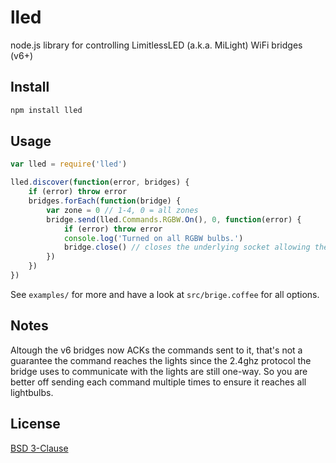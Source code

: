 
lled
====

node.js library for controlling LimitlessLED (a.k.a. MiLight) WiFi bridges (v6+)


Install
-------

```bash
npm install lled
```


Usage
-----

```javascript
var lled = require('lled')

lled.discover(function(error, bridges) {
    if (error) throw error
    bridges.forEach(function(bridge) {
        var zone = 0 // 1-4, 0 = all zones
        bridge.send(lled.Commands.RGBW.On(), 0, function(error) {
            if (error) throw error
            console.log('Turned on all RGBW bulbs.')
            bridge.close() // closes the underlying socket allowing the process to exit
        })
    })
})
```

See `examples/` for more and have a look at `src/brige.coffee` for all options.


Notes
-----

Altough the v6 bridges now ACKs the commands sent to it, that's not a guarantee the command reaches the lights since the 2.4ghz protocol the bridge uses to communicate with the lights are still one-way. So you are better off sending each command multiple times to ensure it reaches all lightbulbs.


License
-------

[BSD 3-Clause](https://en.wikipedia.org/wiki/BSD_licenses#3-clause_license_.28.22BSD_License_2.0.22.2C_.22Revised_BSD_License.22.2C_.22New_BSD_License.22.2C_or_.22Modified_BSD_License.22.29)

